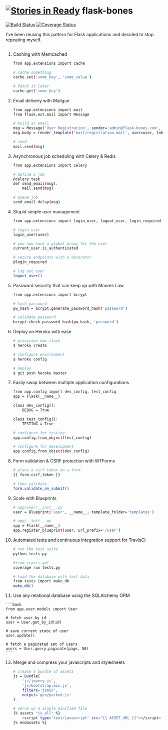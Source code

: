 [![Stories in Ready](https://badge.waffle.io/cburmeister/flask-bones.png?label=ready&title=Ready)](https://waffle.io/cburmeister/flask-bones)
flask-bones
===========

[![Build Status](https://travis-ci.org/cburmeister/flask-bones.png?branch=master)](https://travis-ci.org/cburmeister/flask-bones)
[![Coverage Status](https://coveralls.io/repos/cburmeister/flask-bones/badge.png?branch=master)](https://coveralls.io/r/cburmeister/flask-bones?branch=master)

I've been reusing this pattern for Flask applications and decided to stop repeating myself.

## 

1. Caching with Memcached

    ```bash
    from app.extensions import cache

    # cache something
    cache.set('some_key', 'some_value')

    # fetch it later
    cache.get('some_key')
    ```

2. Email delivery with Mailgun

    ```bash
    from app.extensions import mail
    from flask.ext.mail import Message

    # build an email
    msg = Message('User Registration', sender='admin@flask-bones.com', recipients=[user.email])
    msg.body = render_template('mail/registration.mail', user=user, token=token)

    # send
    mail.send(msg)
    ```

3. Asynchronous job scheduling with Celery & Redis

    ```bash
    from app.extensions import celery

    # define a job
    @celery.task                                                                     
    def send_email(msg):                                                             
        mail.send(msg) 

    # queue job
    send_email.delay(msg)
    ```

4. Stupid simple user management

    ```bash
    from app.extensions import login_user, logout_user, login_required

    # login user
    login_user(user)

    # you now have a global proxy for the user
    current_user.is_authenticated

    # secure endpoints with a decorator
    @login_required

    # log out user
    logout_user()
    ```

5. Password security that can keep up with Moores Law

    ```bash
    from app.extensions import bcrypt

    # hash password
    pw_hash = bcrypt.generate_password_hash('password')

    # validate password
    bcrypt.check_password_hash(pw_hash, 'password')
    ```

6. Deploy on Heroku with ease

    ```bash
    # provision new stack
    $ heroku create

    # configure environment
    $ heroku config

    # deploy
    $ git push heroku master
    ```

7. Easily swap between multiple application configurations

    ```bash
    from app.config import dev_config, test_config
    app = Flask(__name__)

    class dev_config():
        DEBUG = True

    class test_config():
        TESTING = True

    # configure for testing
    app.config.from_object(test_config)

    # configure for development
    app.config.from_object(dev_config)
    ```

8. Form validation & CSRF protection with WTForms

    ```bash
    # place a csrf token on a form
    {{ form.csrf_token }}

    # then validate
    form.validate_on_submit()
    ```

10. Scale with Blueprints

    ```bash
    # app/user/__init__.py
    user = Blueprint('user', __name__, template_folder='templates')

    # app/__init__.py
    app = Flask(__name__)
    app.register_blueprint(user, url_prefix='/user')
    ```

11. Automated tests and continuous integration support for TravisCI

    ```bash
    # run the test suite
    python tests.py

    #from travis.yml
    coverage run tests.py
    ```

    ```bash
    # load the database with test data 
    from tests import make_db
    make_db()
    ```

12.  Use any relational database using the SQLAlchemy ORM

    ```bash
    from app.user.models import User

    # fetch user by id
    user = User.get_by_id(id)

    # save current state of user
    user.update()

    # fetch a paginated set of users
    users = User.query.paginate(page, 50)
    ```

13. Merge and compress your javascripts and stylesheets

    ```bash
    # create a bundle of assets
    js = Bundle(
        'js/jquery.js',
        'js/bootstrap.min.js',
        filters='jsmin',
        output='gen/packed.js'
    )
    ```

    ```bash
    # serve up a single minified file
    {% assets "js_all" %}
        <script type="text/javascript" src="{{ ASSET_URL }}"></script>
    {% endassets %}
    ```

